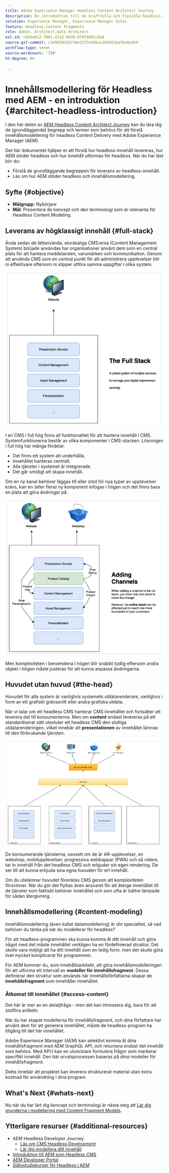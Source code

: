 ```yaml
---
title: Adobe Experience Manager Headless Content Architect Journey
description: En introduktion till de kraftfulla och flexibla headless-funktionerna i Adobe Experience Manager och hur du modellerar innehåll för ditt projekt.
solution: Experience Manager, Experience Manager Sites
feature: Headless,Content Fragments
role: Admin, Architect,Data Architect
exl-id: cb64e012-7001-47a3-b038-8f8f6891c6a0
source-git-commit: c3e9029236734e22f5d266ac26b923eafbe0a459
workflow-type: tm+mt
source-wordcount: '720'
ht-degree: 0%

---
```


# Innehållsmodellering för Headless med AEM - en introduktion {#architect-headless-introduction}

I den här delen av [AEM Headless Content Architect Journey](overview.md) kan du lära dig de (grundläggande) begrepp och termer som behövs för att förstå innehållsmodellering för headless Content Delivery med Adobe Experience Manager (AEM).

Det här dokumentet hjälper er att förstå hur headless-innehåll levereras, hur AEM stöder headless och hur innehåll utformas för headless. När du har läst bör du:

* Förstå de grundläggande begreppen för leverans av headless-innehåll.
* Läs om hur AEM stöder headless och innehållsmodellering.

## Syfte {#objective}

* **Målgrupp**: Nybörjare
* **Mål**: Presentera de koncept och den terminologi som är relevanta för Headless Content Modeling.

## Leverans av högklassigt innehåll {#full-stack}

Ända sedan de lättanvända, storskaliga CMS:erna (Content Management System) började användas har organisationer använt dem som en central plats för att hantera meddelanden, varumärken och kommunikation. Genom att använda CMS som en central punkt för att administrera upplevelser blir ni effektivare eftersom ni slipper utföra samma uppgifter i olika system.

![Den klassiska högklassiga CMS](/help/journey-headless/developer/assets/full-stack.png)

I en CMS i full hög finns all funktionalitet för att hantera innehåll i CMS. Systemfunktionerna består av olika komponenter i CMS-stacken. Lösningen i full hög har många fördelar.

* Det finns ett system att underhålla.
* Innehållet hanteras centralt.
* Alla tjänster i systemet är integrerade.
* Det går smidigt att skapa innehåll.

Om en ny kanal behöver läggas till eller stöd för nya typer av upplevelser krävs, kan en (eller flera) ny komponent infogas i högen och det finns bara en plats att göra ändringar på.

![Lägger till en ny kanal i högen](/help/journey-headless/developer/assets/adding-channel.png)

Men komplexiteten i beroendena i högen blir snabbt tydlig eftersom andra objekt i högen måste justeras för att kunna anpassa ändringarna.

## Huvudet utan huvud {#the-head}

Huvudet för alla system är vanligtvis systemets utdatarenderare, vanligtvis i form av ett grafiskt gränssnitt eller andra grafiska utdata.

När vi talar om ett headless CMS hanterar CMS innehållet och fortsätter att leverera det till konsumenterna. Men om **content** endast levereras på ett standardiserat sätt utesluter ett headless CMS den slutliga utdatarenderingen, vilket innebär att **presentationen** av innehållet lämnas till den förbrukande tjänsten.

![Headless CMS](/help/journey-headless/developer/assets/headless-cms.png)

De konsumerande tjänsterna, oavsett om de är AR-upplevelser, en webshop, mobilupplevelser, progressiva webbappar (PWA) och så vidare, tar in innehåll från det headless CMS och erbjuder sin egen rendering. De ser till att kunna erbjuda sina egna huvuden för ert innehåll.

Om du utelämnar huvudet förenklas CMS genom att komplexiteten försvinner. När du gör det flyttas även ansvaret för att återge innehållet till de tjänster som faktiskt behöver innehållet och som ofta är bättre lämpade för sådan återgivning.

## Innehållsmodellering {#content-modeling}

Innehållsmodellering (även kallat datamodellering) är din specialitet, så vad behöver du tänka på när du modellerar för headless?

För att headless-programmen ska kunna komma åt ditt innehåll och göra något med det måste innehållet verkligen ha en fördefinierad struktur. Det skulle vara möjligt att ha ditt innehåll som en ledig form, men det skulle göra livet *mycket* komplicerat för programmen.

För AEM kommer du, som innehållsarkitekt, att göra innehållsmodelleringen för att utforma ett intervall av **modeller för innehållsfragment**. Dessa definierar den struktur som används när innehållsförfattarna skapar de **innehållsfragment** som innehåller innehållet.

### Åtkomst till innehållet {#access-content}

Det här är mer av en detaljfråga - men det kan intressera dig, bara för att slutföra artikeln.

När du har skapat modellerna för innehållsfragment, och dina författare har använt dem för att generera innehållet, måste de headless-program ha tillgång till det här innehållet.

Adobe Experience Manager (AEM) kan selektivt komma åt dina innehållsfragment med AEM GraphQL API, och returnera endast det innehåll som behövs. Med API:t kan en utvecklare formulera frågor som markerar specifikt innehåll. Den här urvalsprocessen baseras på *dina* modeller för innehållsfragment.

Detta innebär att projektet kan leverera strukturerat material utan extra kostnad för användning i dina program.

## What&#39;s Next {#whats-next}

Nu när du har lärt dig koncept och terminologi är nästa steg att [Lär dig grunderna i modellering med Content Fragment Models](basics.md).

## Ytterligare resurser {#additional-resources}

* AEM Headless Developer Journey
   * [Läs om CMS Headless Development](/help/journey-headless/developer/learn-about.md)
   * [Lär dig modellera ditt innehåll](/help/journey-headless/developer/model-your-content.md)
* [Introduktion till AEM som Headless CMS](/help/sites-developing/headless/introduction.md)
* [AEM Developer Portal](https://experienceleague.adobe.com/landing/experience-manager/headless/developer.html?lang=sv-SE)
* [Självstudiekurser för Headless i AEM](https://experienceleague.adobe.com/docs/experience-manager-learn/getting-started-with-aem-headless/overview.html?lang=sv-SE)
